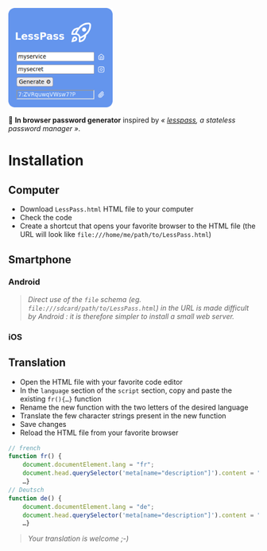 <p><img alt="LessPass" src="LessPassword.png" width="210px"/></p>

🔑 **In browser password generator** inspired by _« [lesspass](https://github.com/lesspass/lesspass), a stateless password manager »_.

# Installation

## Computer

- Download `LessPass.html` HTML file to your computer
- Check the code
- Create a shortcut that opens your favorite browser to the HTML file (the URL will look like `file:///home/me/path/to/LessPass.html`)


## Smartphone

### Android

> _Direct use of the `file` schema (eg. `file:///sdcard/path/to/LessPass.html`) in the URL is made difficult by Android : it is therefore simpler to install a small web server._


### iOS



## Translation

- Open the HTML file with your favorite code editor
- In the `language` section of the `script` section, copy and paste the existing `fr(){…}` function
- Rename the new function with the two letters of the desired language
- Translate the few character strings present in the new function
- Save changes
- Reload the HTML file from your favorite browser

```js
// french
function fr() {
	document.documentElement.lang = "fr";
	document.head.querySelector('meta[name="description"]').content = "Générateur de mot de passe";
	…}
// Deutsch
function de() {
	document.documentElement.lang = "de";
	document.head.querySelector('meta[name="description"]').content = "Passwortgenerator";
	…}
```

> _Your translation is welcome ;-)_
